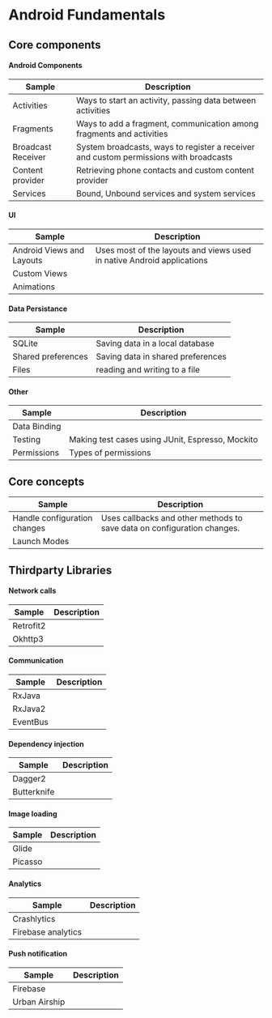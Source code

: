 # Android Fundamentals

## Core components

#### Android Components
| Sample        | Description       
| ------------- |-------------|
| Activities | Ways to start an activity, passing data between activities|
| Fragments | Ways to add a fragment, communication among fragments and activities|
| Broadcast Receiver | System broadcasts, ways to register a receiver and custom permissions with broadcasts|
| Content provider | Retrieving phone contacts and custom content provider |
| Services | Bound, Unbound services and system services|

#### UI
| Sample        | Description       
| ------------- |-------------|
| Android Views and Layouts | Uses most of the layouts and views used in native Android applications |
| Custom Views | |
| Animations | |

#### Data Persistance
| Sample        | Description       
| ------------- |-------------|
| SQLite | Saving data in a local database|
| Shared preferences | Saving data in shared preferences|
| Files | reading and writing to a file|

#### Other
| Sample        | Description       
| ------------- |-------------|
| Data Binding | |
| Testing | Making test cases using JUnit, Espresso, Mockito|
| Permissions |Types of permissions|

## Core concepts
| Sample        | Description       
| ------------- |-------------|
| Handle configuration changes| Uses callbacks and other methods to save data on configuration changes.|
| Launch Modes | |

## Thirdparty Libraries
#### Network calls
| Sample        | Description |       
| ------------- |-------------|
| Retrofit2 | |
| Okhttp3 | |

#### Communication
| Sample        | Description |       
| ------------- |-------------|
| RxJava | |
| RxJava2 | |
| EventBus | |

#### Dependency injection
| Sample        | Description |       
| ------------- |-------------|
| Dagger2 | |
| Butterknife | |

#### Image loading
| Sample        | Description |       
| ------------- |-------------|
| Glide | |
| Picasso | |

#### Analytics
| Sample        | Description |       
| ------------- |-------------|
| Crashlytics | |
| Firebase analytics | |

#### Push notification
| Sample        | Description |       
| ------------- |-------------|
| Firebase | |
| Urban Airship | |
